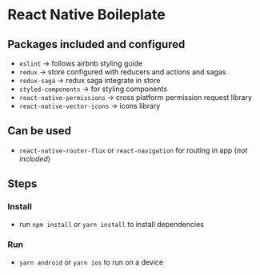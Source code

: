 # React Native Boileplate

## Packages included and configured
- `eslint` -> follows airbnb styling guide
- `redux` -> store configured with reducers and actions and sagas
- `redux-saga` -> redux saga integrate in store
- `styled-components` -> for styling components
- `react-native-permissions` -> cross platform permission request library
- `react-native-vector-icons` -> icons library

## Can be used

- `react-native-router-flux` or `react-navigation` for routing in app (*not included*)

## Steps

### Install

- run `npm install` or `yarn install` to install dependencies

### Run

- `yarn android` or `yarn ios` to run on a device